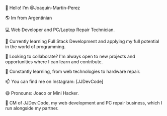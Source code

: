 👋 Hello! I’m @Joaquin-Martin-Perez

🌎 Im from Argentinian

💻 Web Developer and PC/Laptop Repair Technician.

🚀 Currently learning Full Stack Development and applying my full potential in the world of programming.

👀 Looking to collaborate? I'm always open to new projects and opportunities where I can learn and contribute.

🌱 Constantly learning, from web technologies to hardware repair.

📫 You can find me on Instagram: [JJDevCode]

😄 Pronouns: Joaco or Mini Hacker.

💼 CM of JJDev.Code, my web development and PC repair business, which I run alongside my partner.

